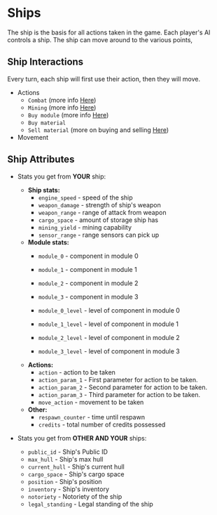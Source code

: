# Ships

The ship is the basis for all actions taken in the game. Each player's AI controls a ship. The ship can
move around to the various points, 

[](_static/simple_ship.png)
## Ship Interactions

Every turn, each ship will first use their action, then they will move.
- Actions
  - `Combat` (more info [Here](combat.html))
  - `Mining` (more info [Here](asteroid_fields_and_mining.html))
  - `Buy module` (more info [Here](ship_upgrades.html))
  - `Buy material`
  - `Sell material` (more on buying and selling [Here](trading.html))
- Movement

## Ship Attributes

- Stats you get from **YOUR** ship:
  - **Ship stats:**
    - `engine_speed` - speed of the ship
    - `weapon_damage` - strength of ship's weapon
    - `weapon_range` - range of attack from weapon
    - `cargo_space` - amount of storage ship has
    - `mining_yield` - mining capability
    - `sensor_range` - range sensors can pick up
  - **Module stats:**
    - `module_0` - component in module 0
    - `module_1` - component in module 1
    - `module_2` - component in module 2
    - `module_3` - component in module 3
    
    - `module_0_level` - level of component in module 0
    - `module_1_level` - level of component in module 1
    - `module_2_level` - level of component in module 2
    - `module_3_level` - level of component in module 3
  - **Actions:**
    - `action` - action to be taken
    - `action_param_1` - First parameter for action to be taken.
    - `action_param_2` - Second parameter for action to be taken.
    - `action_param_3` - Third parameter for action to be taken.
    - `move_action` - movement to be taken
  - **Other:**
    - `respawn_counter` - time until respawn
    - `credits` - total number of credits possessed
    
- Stats you get from **OTHER AND YOUR** ships:
  - `public_id` - Ship's Public ID
  - `max_hull` - Ship's max hull
  - `current_hull` - Ship's current hull
  - `cargo_space` - Ship's cargo space
  - `position` - Ship's position
  - `inventory` - Ship's inventory
  - `notoriety` - Notoriety of the ship
  - `legal_standing` - Legal standing of the ship
